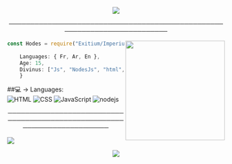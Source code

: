 <p align="center">
<img align='back' src="https://cdn.discordapp.com/attachments/791761561332482071/883534308877414410/SUPREME_ONE_HIGHSCHOOL_DXD_X_OVERLORD_X_OP_MALE_READER.gif">
</p>
<p align="center">
──────────────────────────────────────────────────────────────────────────
</p>

<img align='right' src="https://cdn.discordapp.com/attachments/791761561332482071/883534401261170709/a_065220e3f89958e53a4af92836ac632b.gif" width="230" width="230">

```javascript
const Hodes = require("Exitium/Imperium");
    
    Languages: { Fr, Ar, En },
    Age: 15,
    Divinus: ["Js", "NodesJs", "html", "css" ...],
    }
```

##💻 → Languages:
<br/> ![HTML](https://img.shields.io/badge/-HTML-020202?style=flat-square&logo=html5&logoColor=white) ![CSS](https://img.shields.io/badge/-CSS-020202?style=flat-square&logoColor=white&logo=css3) ![JavaScript](https://img.shields.io/badge/-JavaScript-020202?style=flat-square&logoColor=white&logo=javascript) ![nodejs](https://img.shields.io/badge/-NodeJS-020202?style=flat-square&logo=Node.js&logoColor=white) 


<p align="center">
──────────────────────────────────────────────────────────────────────────
</p>


<a href="https://github.com/HodesR">
  <img src="https://img.shields.io/github/followers/HodesR">
</a>

<p align="center">
   <img src="https://media.discordapp.net/attachments/791761561332482071/883533677844381706/4204-aesthetic-vinyl.gif">
</p>




